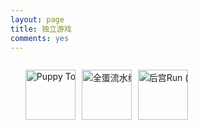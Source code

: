 ```yaml
---
layout: page
title: 独立游戏
comments: yes
---
```


<head>
	<meta http-equiv="Content-Type" content="text/html; charset=gb2312" />
	<style>
	 	li.icon {
		list-style:none;
		float:left;
		width: 90px;
		}
		img.iconimg {
		width:80px;
		height:80px;
		border-width:0;
		}
		div.apps {
		overflow:hidden;
		white-space:nowrap;
		}
		</style>
</head>
<div class = "apps">
    <ul>
    <li class = "icon">
        <a title="Puppy Touch (iPhone / iPad)" href="https://www.douban.com/app/26785727/"><img class = "iconimg" alt="Puppy Touch (iPhone / iPad)" src="https://img3.doubanio.com/mpic/s29045700.jpg" width="80"></a>
    </li>
    <li class = "icon">
        <a title="全蛋流水线 (iPhone / iPad)" href="https://www.douban.com/app/26574309/"><img class = "iconimg" alt="全蛋流水线 (iPhone / iPad)" src="https://img3.doubanio.com/mpic/s28258181.jpg" width="80"></a>
    </li>
    <li class ="icon">
        <a title="后宫Run (iPhone / iPad)" href="https://www.douban.com/app/26574310/"><img class = "iconimg" alt="后宫Run (iPhone / iPad)" src="https://img5.doubanio.com/mpic/s28747746.jpg" width="80"></a>
    </li>
    </ul>
</div>